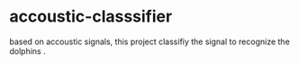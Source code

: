 # accoustic-classsifier
based on accoustic signals, this project classifiy the signal to recognize the dolphins . 
